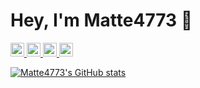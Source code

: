 # Hey, I'm Matte4773 👋
<a href="http://wpa.qq.com/msgrd?v=3&uin=1575368293&site=qq&menu=yes">
  <img align="up" alt="QQ" width="22px" src="https://cdn.jsdelivr.net/npm/simple-icons@3.8.0/icons/tencentqq.svg" />
</a>

<a href="https://twitter.com/SongZhuo2">
  <img align="down" alt="Twitter" width="22px" src="https://cdn.jsdelivr.net/npm/simple-icons@3.8.0/icons/twitter.svg" />
</a>

<a href="https://www.youtube.com/channel/UCKX7kwT13mhtAU4PJuNQq6g">
  <img align="up" alt="YouTube" width="22px" src="https://cdn.jsdelivr.net/npm/simple-icons@3.8.0/icons/youtube.svg" />
</a>

<a href="https://space.bilibili.com/286090636">
  <img align="down" alt="bilibili" width="22px" src="https://cdn.jsdelivr.net/npm/simple-icons@3.8.0/icons/bilibili.svg" />
</a>

[![Matte4773's GitHub stats](https://github-readme-stats.vercel.app/api?username=Matte4773&show_icons=true&theme=synthwave)](https://github.com/anuraghazra/github-readme-stats)
<!--
**Matte4773/Matte4773** is a ✨ _special_ ✨ repository because its `README.md` (this file) appears on your GitHub profile.

Here are some ideas to get you started:

- 🔭 I’m currently working on ...
- 🌱 I’m currently learning ...
- 👯 I’m looking to collaborate on ...
- 🤔 I’m looking for help with ...
- 💬 Ask me about ...
- 📫 How to reach me: ...
- 😄 Pronouns: ...
- ⚡ Fun fact: ...
-->
